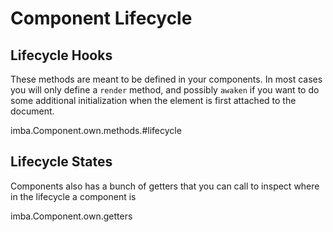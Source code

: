 # Component Lifecycle

## Lifecycle Hooks

These methods are meant to be defined in your components. In most cases you will only define a `render` method, and possibly `awaken` if you want to do some additional initialization when the element is first attached to the document.

<api-list>imba.Component.own.methods.#lifecycle</api-list>

## Lifecycle States

Components also has a bunch of getters that you can call to inspect where in the lifecycle a component is

<api-list>imba.Component.own.getters</api-list>